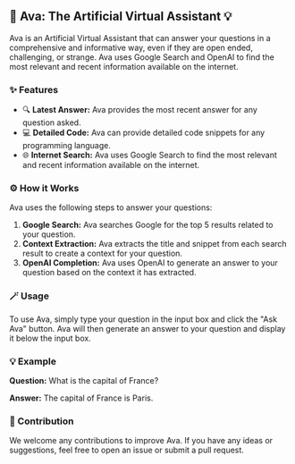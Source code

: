## 🤖 Ava: The Artificial Virtual Assistant 💡

Ava is an Artificial Virtual Assistant that can answer your questions in a comprehensive and informative way, even if they are open ended, challenging, or strange. Ava uses Google Search and OpenAI to find the most relevant and recent information available on the internet.

### ✨ Features

* 🔍 **Latest Answer:** Ava provides the most recent answer for any question asked.
* 💻 **Detailed Code:** Ava can provide detailed code snippets for any programming language.
* 🌐 **Internet Search:** Ava uses Google Search to find the most relevant and recent information available on the internet.

### ⚙️ How it Works

Ava uses the following steps to answer your questions:

1. **Google Search:** Ava searches Google for the top 5 results related to your question.
2. **Context Extraction:** Ava extracts the title and snippet from each search result to create a context for your question.
3. **OpenAI Completion:** Ava uses OpenAI to generate an answer to your question based on the context it has extracted.

### 🪄 Usage

To use Ava, simply type your question in the input box and click the "Ask Ava" button. Ava will then generate an answer to your question and display it below the input box.

### 💡 Example

**Question:** What is the capital of France?

**Answer:** The capital of France is Paris.

### 🤝 Contribution

We welcome any contributions to improve Ava. If you have any ideas or suggestions, feel free to open an issue or submit a pull request.

